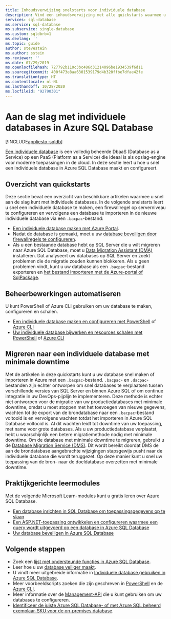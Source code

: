 ```yaml
---
title: Inhoudsverwijzing snelstarts voor individuele database
description: Vind een inhoudsverwijzing met alle quickstarts waarmee u snel aan de slag kunt gaan met individuele databases in Azure SQL Database.
services: sql-database
ms.service: sql-database
ms.subservice: single-database
ms.custom: sqldbrb=1
ms.devlang: ''
ms.topic: guide
author: stevestein
ms.author: sstein
ms.reviewer: ''
ms.date: 07/29/2019
ms.openlocfilehash: 727792b110c3bc486d31214096be1934539f6d11
ms.sourcegitcommit: 400f473e8aa6301539179d4b320ffbe7dfae42fe
ms.translationtype: HT
ms.contentlocale: nl-NL
ms.lasthandoff: 10/28/2020
ms.locfileid: "92790301"
---
```

# <a name="getting-started-with-single-databases-in-azure-sql-database"></a>Aan de slag met individuele databases in Azure SQL Database
[!INCLUDE[appliesto-sqldb](../includes/appliesto-sqldb.md)]

[Een individuele database](../index.yml) is een volledig beheerde DbaaS (Database as a Service) op een PaaS (Platform as a Service) die ideaal is als opslag-engine voor moderne toepassingen in de cloud. In deze sectie leert u hoe u snel een individuele database in Azure SQL Database maakt en configureert.

## <a name="quickstart-overview"></a>Overzicht van quickstarts

Deze sectie bevat een overzicht van beschikbare artikelen waarmee u snel aan de slag kunt met individuele databases. In de volgende snelstarts leert u snel een individuele database te maken, een firewallregel op serverniveau te configureren en vervolgens een database te importeren in de nieuwe individuele database via een `.bacpac`-bestand:

- [Een individuele database maken met Azure Portal](single-database-create-quickstart.md).
- Nadat de database is gemaakt, moet u uw [database beveiligen door firewallregels te configureren](firewall-create-server-level-portal-quickstart.md).
- Als u een bestaande database hebt op SQL Server die u wilt migreren naar Azure SQL Database, moet u [Data Migration Assistant (DMA)](https://www.microsoft.com/download/details.aspx?id=53595) installeren. Dat analyseert uw databases op SQL Server en zoekt problemen die de migratie zouden kunnen blokkeren. Als u geen problemen vindt, kunt u uw database als een `.bacpac`-bestand exporteren en [het bestand importeren met de Azure-portal of SqlPackage](database-import.md).


## <a name="automating-management-operations"></a>Beheerbewerkingen automatiseren

U kunt PowerShell of Azure CLI gebruiken om uw database te maken, configureren en schalen.

- [Een individuele database maken en configureren met PowerShell](scripts/create-and-configure-database-powershell.md) of [Azure CLI](scripts/create-and-configure-database-cli.md)
- [Uw individuele database bijwerken en resources schalen met PowerShell](scripts/monitor-and-scale-database-powershell.md) of [Azure CLI](scripts/monitor-and-scale-database-cli.md)

## <a name="migrating-to-a-single-database-with-minimal-downtime"></a>Migreren naar een individuele database met minimale downtime

Met de artikelen in deze quickstarts kunt u uw database snel maken of importeren in Azure met een `.bacpac`-bestand. `.bacpac`- en `.dacpac`-bestanden zijn echter ontworpen om snel databases te verplaatsen tussen verschillende versies van SQL Server en binnen Azure SQL of om continue integratie in uw DevOps-pijplijn te implementeren. Deze methode is echter niet ontworpen voor de migratie van uw productiedatabases met minimale downtime, omdat u moet stoppen met het toevoegen van nieuwe gegevens, wachten tot de export van de brondatabase naar een `.bacpac`-bestand voltooid is en vervolgens wachten totdat het importeren in Azure SQL Database voltooid is. Al dit wachten leidt tot downtime van uw toepassing, met name voor grote databases. Als u uw productiedatabase verplaatst, hebt u waarschijnlijk een betere migratiemethode nodig met minimale downtime. Om de database met minimale downtime te migreren, gebruikt u de [Database Migration Service (DMS)](../../dms/tutorial-sql-server-to-azure-sql.md?toc=%252fazure%252fsql-database%252ftoc.json). Dit wordt bereikt doordat DMS de aan de brondatabase aangebrachte wijzigingen stapsgewijs pusht naar de individuele database die wordt teruggezet. Op deze manier kunt u snel uw toepassing van de bron- naar de doeldatabase overzetten met minimale downtime.

## <a name="hands-on-learning-modules"></a>Praktijkgerichte leermodules

Met de volgende Microsoft Learn-modules kunt u gratis leren over Azure SQL Database.

- [Een database inrichten in SQL Database om toepassingsgegevens op te slaan](/learn/modules/provision-azure-sql-db/)
- [Een ASP.NET-toepassing ontwikkelen en configureren waarmee een query wordt uitgevoerd op een database in Azure SQL Database](/learn/modules/develop-app-that-queries-azure-sql/)
- [Uw database beveiligen in Azure SQL Database](/learn/modules/secure-your-azure-sql-database/)

## <a name="next-steps"></a>Volgende stappen

- Zoek een [lijst met ondersteunde functies in Azure SQL Database](features-comparison.md).
- Leer hoe u uw [database veiliger maakt](secure-database-tutorial.md).
- U vindt meer uitgebreide informatie in [Individuele database gebruiken in Azure SQL Database](how-to-content-reference-guide.md).
- Meer voorbeeldscripts zoeken die zijn geschreven in [PowerShell](powershell-script-content-guide.md) en de [Azure CLI](az-cli-script-samples-content-guide.md).
- Meer informatie over de [Management-API](single-database-manage.md) die u kunt gebruiken om uw databases te configureren.
- [Identificeer de juiste Azure SQL Database- of met Azure SQL beheerd exemplaar-SKU voor de on-premises database](/sql/dma/dma-sku-recommend-sql-db/).